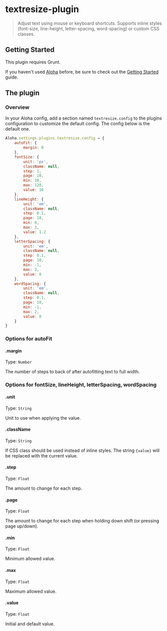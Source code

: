 # textresize-plugin

> Adjust text using mouse or keyboard shortcuts. Supports inline styles (font-size, line-height, letter-spacing, word-spacing) or custom CSS classes.

## Getting Started
This plugin requires Grunt.

If you haven't used [Aloha](http://aloha-editor.org/) before, be sure to check out the [Getting Started](http://aloha-editor.org/#howto) guide.

## The plugin

### Overview
In your Aloha config, add a section named `textresize.config` to the plugins configuration to customize the default config. The config below is the default one.

```js
Aloha.settings.plugins.textresize.config = {
	autoFit: {
		margin: 0
	},
	fontSize: {
		unit: 'px',
		className: null,
		step: 1,
		page: 10,
		min: 10,
		max: 128,
		value: 16
	},
	lineHeight: {
		unit: 'em',
		className: null,
		step: 0.1,
		page: 10,
		min: 0,
		max: 3,
		value: 1.2
	},
	letterSpacing: {
		unit: 'em',
		className: null,
		step: 0.1,
		page: 10,
		min: -1,
		max: 3,
		value: 0
	},
	wordSpacing: {
		unit: 'em',
		className: null,
		step: 0.1,
		page: 10,
		min: -1,
		max: 2,
		value: 0
	}
}
```

### Options for autoFit

#### .margin
Type: `Number`

The number of steps to back of after autofitting text to full width.

### Options for fontSize, lineHeight, letterSpacing, wordSpacing

#### .unit
Type: `String`

Unit to use when applying the value.

#### .className
Type: `String`

If CSS class should be used instead of inline styles. The string `{value}` will be replaced with the current value.

#### .step
Type: `Float`

The amount to change for each step.

#### .page
Type: `Float`

The amount to change for each step when holding down shift (or pressing page up/down).

#### .min
Type: `Float`

Minimum allowed value.

#### .max
Type: `Float`

Maximum allowed value.

#### .value
Type: `Float`

Initial and default value.